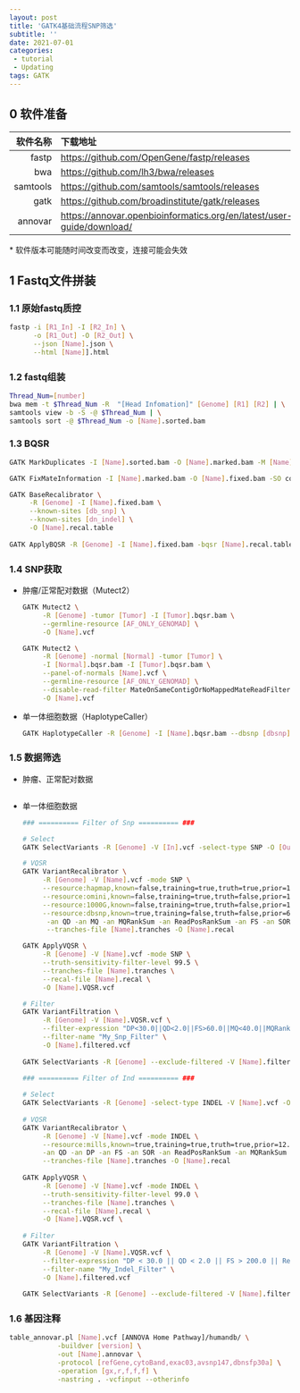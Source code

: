 ```yaml
---
layout: post
title: 'GATK4基础流程SNP筛选'
subtitle: ''
date: 2021-07-01
categories:
 - tutorial
 - Updating
tags: GATK
---
```


## 0 软件准备

| 软件名称 | 下载地址                                                     |
| -------: | :----------------------------------------------------------- |
|    fastp | https://github.com/OpenGene/fastp/releases                   |
|      bwa | https://github.com/lh3/bwa/releases                          |
| samtools | https://github.com/samtools/samtools/releases                |
|     gatk | https://github.com/broadinstitute/gatk/releases              |
|  annovar | https://annovar.openbioinformatics.org/en/latest/user-guide/download/ |

\* 软件版本可能随时间改变而改变，连接可能会失效

## 1 Fastq文件拼装

### 1.1 原始fastq质控

```bash
fastp -i [R1_In] -I [R2_In] \
      -o [R1_Out] -O [R2_Out] \
      --json [Name].json \
      --html [Name]].html
```



### 1.2 fastq组装

```bash
Thread_Num=[number]
bwa mem -t $Thread_Num -R  "[Head Infomation]" [Genome] [R1] [R2] | \
samtools view -b -S -@ $Thread_Num | \
samtools sort -@ $Thread_Num -o [Name].sorted.bam
```



### 1.3 BQSR

```bash
GATK MarkDuplicates -I [Name].sorted.bam -O [Name].marked.bam -M [Name].metrics

GATK FixMateInformation -I [Name].marked.bam -O [Name].fixed.bam -SO coordinate

GATK BaseRecalibrator \
     -R [Genome] -I [Name].fixed.bam \
     --known-sites [db_snp] \
     --known-sites [dn_indel] \
     -O [Name].recal.table
 
GATK ApplyBQSR -R [Genome] -I [Name].fixed.bam -bqsr [Name].recal.table -O [Name].bqsr.bam
```



### 1.4 SNP获取

- 肿瘤/正常配对数据（Mutect2）

  ```bash
  GATK Mutect2 \
       -R [Genome] -tumor [Tumor] -I [Tumor].bqsr.bam \
       --germline-resource [AF_ONLY_GENOMAD] \
       -O [Name].vcf
  
  GATK Mutect2 \
       -R [Genome] -normal [Normal] -tumor [Tumor] \
       -I [Normal].bqsr.bam -I [Tumor].bqsr.bam \
       --panel-of-normals [Name].vcf \
       --germline-resource [AF_ONLY_GENOMAD] \
       --disable-read-filter MateOnSameContigOrNoMappedMateReadFilter \
       -O [Name].vcf
  ```

  

- 单一体细胞数据（HaplotypeCaller）

  ```bash
  GATK HaplotypeCaller -R [Genome] -I [Name].bqsr.bam --dbsnp [dbsnp] -O [Name].vcf
  ```

### 1.5 数据筛选

- 肿瘤、正常配对数据

  ```bash
  
  ```

  

- 单一体细胞数据

  ```bash
  ### ========== Filter of Snp ========== ###
  
  # Select
  GATK SelectVariants -R [Genome] -V [In].vcf -select-type SNP -O [Out].vcf
  
  # VQSR
  GATK VariantRecalibrator \
       -R [Genome] -V [Name].vcf -mode SNP \
       --resource:hapmap,known=false,training=true,truth=true,prior=15.0 [Hapmap] \
       --resource:omini,known=false,training=true,truth=false,prior=12.0 [Omini] \
       --resource:1000G,known=false,training=true,truth=false,prior=10.0 [1000G_snp] \
       --resource:dbsnp,known=true,training=false,truth=false,prior=6.0  [dbsnp] \
        -an QD -an MQ -an MQRankSum -an ReadPosRankSum -an FS -an SOR -an DP \
        --tranches-file [Name].tranches -O [Name].recal
  
  GATK ApplyVQSR \
       -R [Genome] -V [Name].vcf -mode SNP \
       --truth-sensitivity-filter-level 99.5 \
       --tranches-file [Name].tranches \
       --recal-file [Name].recal \
       -O [Name].VQSR.vcf
  
  # Filter
  GATK VariantFiltration \
       -R [Genome] -V [Name].VQSR.vcf \
       --filter-expression "DP<30.0||QD<2.0||FS>60.0||MQ<40.0||MQRankSum< -12.5||ReadPosRankSum< -8.0" \
       --filter-name "My_Snp_Filter" \
       -O [Name].filtered.vcf
   
  GATK SelectVariants -R [Genome] --exclude-filtered -V [Name].filtered.vcf -O [Name].PASS.vcf
  
  ### ========== Filter of Ind ========== ###
   
  # Select
  GATK SelectVariants -R [Genome] -select-type INDEL -V [Name].vcf -O [Name].vcf
   
  # VQSR
  GATK VariantRecalibrator \
       -R [Genome] -V [Name].vcf -mode INDEL \
       --resource:mills,known=true,training=true,truth=true,prior=12.0 [db_indel] \
       -an QD -an DP -an FS -an SOR -an ReadPosRankSum -an MQRankSum \
       --tranches-file [Name].tranches -O [Name].recal
   
  GATK ApplyVQSR \
       -R [Genome] -V [Name].vcf -mode INDEL \
       --truth-sensitivity-filter-level 99.0 \
       --tranches-file [Name].tranches \
       --recal-file [Name].recal \
       -O [Name].VQSR.vcf \
   
  # Filter
  GATK VariantFiltration \
       -R [Genome] -V [Name].VQSR.vcf \
       --filter-expression "DP < 30.0 || QD < 2.0 || FS > 200.0 || ReadPosRankSum < -20.0"  \
       --filter-name "My_Indel_Filter" \
       -O [Name].filtered.vcf
   
  GATK SelectVariants -R [Genome] --exclude-filtered -V [Name].filtered.vcf -O [Name].PASS.vcf
  ```

  

### 1.6 基因注释

```bash
table_annovar.pl [Name].vcf [ANNOVA Home Pathway]/humandb/ \
            -buildver [version] \
            -out [Name].annovar \
            -protocol [refGene,cytoBand,exac03,avsnp147,dbnsfp30a] \
            -operation [gx,r,f,f,f] \
            -nastring . -vcfinput --otherinfo
```

